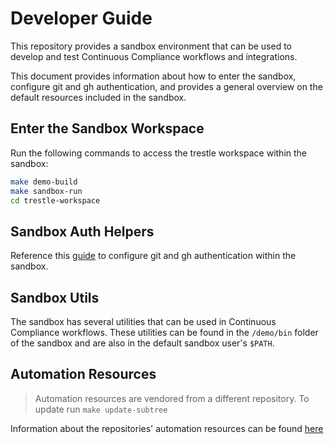 # Developer Guide

This repository provides a sandbox environment that can be used to develop and test Continuous Compliance workflows and integrations. 

This document provides information about how to enter the sandbox, configure git and gh authentication, and provides a general overview on the default resources included in the sandbox. 

## Enter the Sandbox Workspace

Run the following commands to access the trestle workspace within the sandbox:

```bash
make demo-build
make sandbox-run
cd trestle-workspace
```

## Sandbox Auth Helpers

Reference this [guide](./auth.md) to configure git and gh authentication within the sandbox.

## Sandbox Utils

The sandbox has several utilities that can be used in Continuous Compliance workflows. These utilities can be found in the `/demo/bin` folder of the sandbox and are also in the default sandbox user's `$PATH`.


## Automation Resources

> Automation resources are vendored from a different repository. To update run `make update-subtree`

Information about the repositories' automation resources can be found [here](../automation/README.md)


